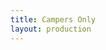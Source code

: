 ```yaml
---
title: Campers Only
layout: production
---
```

<div data-drivenow-widget='SearchWidget' data-vehicle-category='campervan-hire'></div>